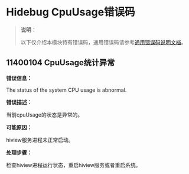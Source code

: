 # Hidebug CpuUsage错误码

> **说明：**
>
> 以下仅介绍本模块特有错误码，通用错误码请参考[通用错误码说明文档](cj-errorcode-universal.md)。

## 11400104 CpuUsage统计异常

**错误信息：**

The status of the system CPU usage is abnormal.

**错误描述：**

当前cpuUsage的状态是异常的。

**可能原因：**

hiview服务进程未正常启动。

**处理步骤：**

检查hiview进程运行状态，重启hiview服务或者重启系统。

